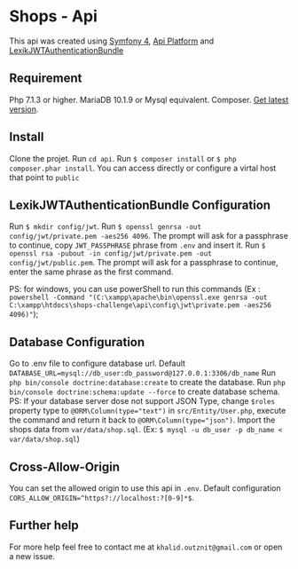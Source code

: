 # Shops - Api

This api was created using [Symfony 4](https://github.com/symfony/symfony/tree/4.0), [Api Platform](https://github.com/api-platform/api-platform) and [LexikJWTAuthenticationBundle](https://github.com/lexik/LexikJWTAuthenticationBundle/blob/master/Resources/doc/index.md)

## Requirement

Php 7.1.3 or higher.
MariaDB 10.1.9 or Mysql equivalent.
Composer. [Get latest version](https://getcomposer.org/download/).

## Install

Clone the projet.
Run `cd api`.
Run `$ composer install` or `$ php composer.phar install`.
You can access directly or configure a virtal host that point to `public`

## LexikJWTAuthenticationBundle Configuration

Run `$ mkdir config/jwt`.
Run `$ openssl genrsa -out config/jwt/private.pem -aes256 4096`.
The prompt will ask for a passphrase to continue, copy `JWT_PASSPHRASE` phrase from `.env` and insert it.
Run `$ openssl rsa -pubout -in config/jwt/private.pem -out config/jwt/public.pem`.
The prompt will ask for a passphrase to continue, enter the same phrase as the first command.

PS: for windows, you can use powerShell to run this commands (Ex : `powershell -Command "(C:\xampp\apache\bin\openssl.exe genrsa -out C:\xampp\htdocs\shops-challenge\api\config\jwt\private.pem -aes256 4096)"`);

## Database Configuration

Go to .env file to configure database url. Default `DATABASE_URL=mysql://db_user:db_password@127.0.0.1:3306/db_name`
Run `php bin/console doctrine:database:create` to create the database.
Run `php bin/console doctrine:schema:update --force` to create database schema.
PS: If your database server dose not support JSON Type, change `$roles` property type to `@ORM\Column(type="text")` in `src/Entity/User.php`, execute the command and return it back to `@ORM\Column(type="json")`.
Import the shops data from `var/data/shop.sql`. (Ex: `$ mysql -u db_user -p db_name < var/data/shop.sql`)

## Cross-Allow-Origin

You can set the allowed origin to use this api in `.env`. Default configuration `CORS_ALLOW_ORIGIN=^https?://localhost:?[0-9]*$`.

## Further help

For more help feel free to contact me at `khalid.outznit@gmail.com` or open a new issue.
